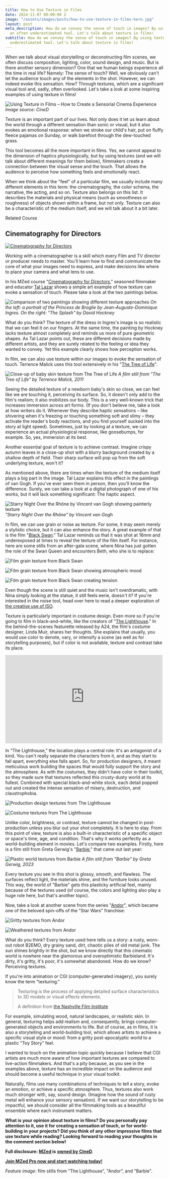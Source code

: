 ```yaml
---
title: How to Use Texture in Films
date: 2024-11-07 00:00:00 Z
image: "/assets/images/posts/how-to-use-texture-in-films-hero.jpg"
layout: post
meta_description: How do we convey the sense of touch in images? By using textures,
  an often underestimated tool. Let's talk about texture in films!
subtitle: How do we convey the sense of touch in images? By using textures, an often
  underestimated tool. Let's talk about texture in films!
---
```


When we talk about visual storytelling or deconstructing film scenes, we often discuss composition, lighting, color, sound design, and music. But is there another sensory dimension? One that we human beings experience all the time in real life? Namely: The sense of touch? Well, we obviously can't let the audience touch any of the elements in the shot. However, we can indeed evoke this sensation. How? Through textures, which are a significant visual tool and, sadly, often overlooked. Let's take a look at some inspiring examples of using texture in films!

![Using Texture in Films – How to Create a Sensorial Cinema Experience](/assets/images/posts/how-to-use-texture-in-films-hero.jpg)
*Image source: CineD*

Texture is an important part of our lives. Not only does it let us learn about the world through a different sensation than sonic or visual, but it also evokes an emotional response: when we stroke our child's hair, put on fluffy fleece pajamas on Sunday, or walk barefoot through the dew-touched grass.

This tool becomes all the more important in films. Yes, we cannot appeal to the dimension of haptics physiologically, but by using textures (and we will talk about different meanings for them below), filmmakers create a connection between the visual sense and the touch. That allows the audience to perceive how something feels and emotionally react.

When we think about the "feel" of a particular film, we usually include many different elements in this term: the cinematography, the color schema, the narrative, the acting, and so on. Texture also belongs on this list. It describes the materials and physical means (such as smoothness or roughness) of objects shown within a frame, but not only. Texture can also be a characteristic of the medium itself, and we will talk about it a bit later.

Related Course

## Cinematography for Directors

[![Cinematography for Directors](https://www.mzed.com/content/uploads/2024/10/thumb-300x168.jpg)](https://www.mzed.com/courses/cinematography-for-directors?tap_a=17272-420962&tap_s=3897887-d89a01)

Working with a cinematographer is a skill which every Film and TV director or producer needs to master. You'll learn how to find and communicate the core of what your images need to express, and make decisions like where to place your camera and what lens to use.

In his MZed course "[Cinematography for Directors](https://www.mzed.com/courses/cinematography-for-directors/?tap_a=17272-420962&tap_s=5330484-8be7ee)," seasoned filmmaker and educator [Tal Lazar](https://www.latentimages.com/) shows a simple art example of how texture can evoke a sensation of touch. Please take a look at the two paintings below.

![Comparison of two paintings showing different texture approaches](/assets/images/posts/texture-in-films-compare-paintings.jpg)
*On the left: a portrait of the Princess de Broglie by Jean-Auguste-Dominique Ingres. On the right: "The Splash" by David Hockney*

What do you think? The texture of the dress in Ingres's image is so realistic that we can feel it on our fingers. At the same time, the painting by Hockney lacks texture almost completely and reminds us more of pure geometric shapes. As Tal Lazar points out, these are different decisions made by different artists, and they are surely related to the feeling or idea they wanted to convey. Yet this example clearly shows how perception works.

In film, we can also use texture within our images to evoke the sensation of touch. Terrence Malick uses this tool extensively in his "[The Tree of Life](https://www.imdb.com/title/tt0478304/?ref_=nv_sr_srsg_0_tt_8_nm_0_in_0_q_the%2520tree%2520of%2520)".

![Close-up of baby skin texture from The Tree of Life](/assets/images/posts/texture-in-films-baby-skin-tree-of-life.jpg)
*A film still from "The Tree of Life" by Terrence Malick, 2011*

Seeing the detailed texture of a newborn baby's skin so close, we can feel like we are touching it, perceiving its surface. So, it doesn't only add to the film's realism; it also mobilizes our body. This is a very well-known trick that increases immersion across art forms. (If you don't believe me, take a look at how writers do it. Whenever they describe haptic sensations – like shivering when it's freezing or touching something soft and slimy – they activate the reader's body reactions, and you find yourself sucked into the story at light speed). Sometimes, just by looking at a texture, we can experience an actual physiological response, like goosebumps, for example. So, yes, immersion at its best.

Another essential goal of texture is to achieve contrast. Imagine crispy autumn leaves in a close-up shot with a blurry background created by a shallow depth of field. Their sharp surface will pop up from the soft underlying texture, won't it?

As mentioned above, there are times when the texture of the medium itself plays a big part in the image. Tal Lazar explains this effect in the paintings of van Gogh. If you've ever seen them in person, then you'll know the difference. Surely, we can take a look at a digital photograph of one of his works, but it will lack something significant: The haptic aspect.

![Starry Night Over the Rhône by Vincent van Gogh showing painterly texture](/assets/images/posts/texture-in-films-van-gogh-night.jpg)
*"Starry Night Over the Rhône" by Vincent van Gogh*

In film, we can use grain or noise as texture. For some, it may seem merely a stylistic choice, but it can also enhance the story. A great example of that is the film "[Black Swan](https://www.imdb.com/title/tt0947798/?ref_=nv_sr_srsg_0_tt_7_nm_1_in_0_q_black%2520swa)." Tal Lazar reminds us that it was shot at 16mm and underexposed at times to reveal the texture of the film itself. For instance, here are some stills from an after-gala scene, where Nina has just gotten the role of the Swan Queen and encounters Beth, who she is to replace:

![Film grain texture from Black Swan](/assets/images/posts/texture-in-films-black-swan-noise-1.jpg)

![Film grain texture from Black Swan showing atmospheric mood](/assets/images/posts/texture-in-films-black-swan-noise-2.jpg)

![Film grain texture from Black Swan creating tension](/assets/images/posts/texture-in-films-black-swan-noise-3.jpg)

Even though the scene is still quiet and the music isn't overdramatic, with Nina simply looking at the statue, it still feels eerie, doesn't it? If you're interested in the noise tool, head over here to read a deeper exploration of [the creative use of ISO](https://www.cined.com/understanding-iso-and-how-to-approach-it-basics-for-beginners/).

Texture is particularly important in costume design. Even more so if you're going to film in black-and-white, like the creators of "[The Lighthouse](https://www.imdb.com/title/tt7984734/?ref_=nv_sr_srsg_3_tt_8_nm_0_in_0_q_the%2520light)." In the behind-the-scenes featurette released by A24, the film's costume designer, Linda Muir, shares her thoughts. She explains that usually, you would use color to denote, vary, or intensify a scene (as well as for storytelling purposes), but if color is not available, texture and contrast take its place.

<iframe loading="lazy" title="The Lighthouse (2019) – Pre-production" width="500" height="281" src="https://www.youtube-nocookie.com/embed/_Mkpyd6A_pE?feature=oembed" frameborder="0" allow="accelerometer; autoplay; clipboard-write; encrypted-media; gyroscope; picture-in-picture; web-share" referrerpolicy="strict-origin-when-cross-origin" allowfullscreen=""></iframe>

In "The Lighthouse," the location plays a central role: It's an antagonist of a kind. You can't really separate the characters from it, and as they start to fall apart, everything else falls apart. So, for production designers, it meant meticulous work building the spaces that would fully support the story and the atmosphere. As with the costumes, they didn't have color in their toolkit, so they made sure that textures reflected this crusty-dusty world at its fullest. Combined with special black-and-white stock, each detail popped out and created the intense sensation of misery, destruction, and claustrophobia.

![Production design textures from The Lighthouse](/assets/images/posts/texture-in-films-lighthouse-set-design.jpg)

![Costume textures from The Lighthouse](/assets/images/posts/texture-in-films-lighthouse-costumes.jpg)

Unlike color, brightness, or contrast, texture cannot be changed in post-production unless you blur out your shot completely. It is here to stay. From this point of view, texture is also a built-in characteristic of a specific object or space's time, age, and condition. That's why it works perfectly as a world-building element in movies. Let's compare two examples. Firstly, here is a film still from Greta Gerwig's "[Barbie](https://www.cined.com/authentic-artificiality-of-barbies-cinematography-made-of-plastic-its-fantastic/)," that came out last year:

![Plastic world textures from Barbie](/assets/images/posts/texture-in-films-plastic-world-barbie.jpg)
*A film still from "Barbie" by Greta Gerwig, 2023*

Every texture you see in this shot is glossy, smooth, and flawless. The surfaces reflect light, the materials shine, and the furniture looks unused. This way, the world of "Barbie" gets this plasticky artificial feel, mainly because of the textures used (of course, the colors and lighting also play a huge role here, but that's another topic).  

Now, take a look at another scene from the series "[Andor](https://www.cined.com/behind-the-lens-of-andor-damian-garcia-breaks-down-his-emmy-nominated-cinematography/)", which became one of the beloved spin-offs of the "Star Wars" franchise:

![Gritty textures from Andor](/assets/images/posts/texture-in-films-gritty-andor-1.jpg)

![Weathered textures from Andor](/assets/images/posts/texture-in-films-gritty-andor-2.jpg)

What do you think? Every texture used here tells us a story: a rusty, worn-out robot B2EMO, dry grainy sand, dirt, chaotic piles of old metal junk. The sun shines brightly in the shot, but we know directly that this cinematic world is nowhere near the glamorous and overoptimistic Barbieland. It's dirty, it's gritty, it's poor, it's somewhat abandoned. How do we know? Perceiving textures.

If you're into animation or CGI (computer-generated imagery), you surely know the term "texturing."

> Texturing is the process of applying detailed surface characteristics to 3D models or visual effects elements.
> 
> A definition from [the Nashville Film Institute](https://www.nfi.edu/texturing/)

For example, simulating wood, natural landscapes, or realistic skin. In general, texturing helps add realism and, consequently, brings computer-generated objects and environments to life. But of course, as in films, it is also a storytelling and world-building tool, which allows artists to achieve a specific visual style or mood: from a gritty post-apocalyptic world to a plastic "Toy Story" feel.

I wanted to touch on the animation topic quickly because I believe that CGI artists are much more aware of how important textures are compared to live-action filmmakers. And that's a pity because, as you see in the examples above, texture has an incredible impact on the audience and should become a useful technique in your visual toolkit.

Naturally, films use many combinations of techniques to tell a story, evoke an emotion, or achieve a specific atmosphere. Thus, textures also work much stronger with, say, sound design. (Imagine how the sound of rusty metal will enhance your sensory sensation). If we want our storytelling to be impactful, we should consider all the filmmaking tools as a beautiful ensemble where each instrument matters.

**What is your opinion about texture in films? Do you personally pay attention to it, use it for creating a sensation of touch, or for world-building in your projects? Did you think of any other impressive films that use texture while reading? Looking forward to reading your thoughts in the comment section below!**

**Full disclosure: [MZed](https://www.mzed.com/?tap_a=17272-420962&tap_s=5330484-8be7ee) is** [**owned by CineD**](https://www.cined.com/cined-acquires-mzed/).

[**Join MZed Pro now and start watching today!**](https://www.mzed.com/?tap_a=17272-420962&tap_s=5330484-8be7ee)

_Feature image_: film stills from "The Lighthouse", "Andor", and "Barbie".
